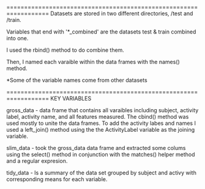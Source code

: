 ==================================================================
Datasets are stored in two different directories, /test and /train.

Variables that end with '*_combined' are the datasets test & train combined into one.

I used the rbind() method to do combine them.

Then, I named each varaible within the data frames with the names() method.

*Some of the variable names come from other datasets

==================================================================
KEY VARIABLES

gross_data - data frame that contains all varaibles including subject, activity label, activity name, and all features measured. The cbind() method was used mostly to unite the data frames. To add the activity labes and names I used a left_join() method using the the ActivityLabel variable as the joining variable.

slim_data - took the gross_data data frame and extracted some colums using the select() method in conjunction with the matches() helper method and a regular expresion.

tidy_data - Is a summary of the data set grouped by subject and activy with corresponding means for each variable.
